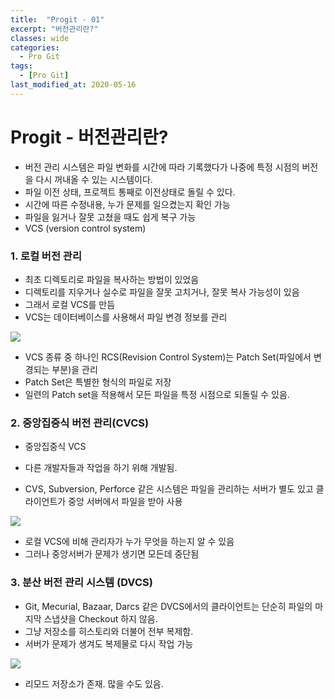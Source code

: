 ```yaml
---
title:  "Progit - 01"
excerpt: "버전관리란?"
classes: wide
categories:
  - Pro Git
tags:
  - [Pro Git]
last_modified_at: 2020-05-16
---
```




# Progit - 버전관리란?

* 버전 관리 시스템은 파일 변화를 시간에 따라 기록했다가 나중에 특정 시점의 버전을 다시 꺼내올 수 있는 시스템이다.
* 파일 이전 상태, 프로젝트 통째로 이전상태로 돌릴 수 있다.
* 시간에 따른 수정내용, 누가 문제를 일으켰는지 확인 가능
* 파일을 잃거나 잘못 고쳤을 때도 쉽게 복구 가능
* VCS (version control system)



### 1. 로컬 버전 관리

* 최초 디렉토리로 파일을 복사하는 방법이 있었음
* 디렉토리를 지우거나 실수로 파일을 잘못 고치거나, 잘못 복사 가능성이 있음
* 그래서 로컬 VCS를 만듬
* VCS는 데이터베이스를 사용해서 파일 변경 정보를 관리

![]({{site.url}}/assets/images/git01.PNG)

* VCS 종류 중 하나인 RCS(Revision Control System)는 Patch Set(파일에서 변경되는 부분)을 관리
* Patch Set은 특별한 형식의 파일로 저장
* 일련의 Patch set을 적용해서 모든 파일을 특정 시점으로 되돌릴 수 있음.



### 2. 중앙집중식 버전 관리(CVCS)

* 중앙집중식 VCS

* 다른 개발자들과 작업을 하기 위해 개발됨.

* CVS, Subversion, Perforce 같은 시스템은 파일을 관리하는 서버가 별도 있고 클라이언트가 중앙 서버에서 파일을 받아 사용

![]({{site.url}}/assets/images/git02.PNG)

* 로컬 VCS에 비해 관리자가 누가 무엇을 하는지 알 수 있음
* 그러나 중앙서버가 문제가 생기면 모든데 중단됨



### 3. 분산 버전 관리 시스템 (DVCS)

* Git, Mecurial, Bazaar, Darcs 같은 DVCS에서의 클라이언트는 단순히 파일의 마지막 스냅샷을 Checkout 하지 않음.
* 그냥 저장소를 히스토리와 더불어 전부 복제함.
* 서버가 문제가 생겨도 복제물로 다시 작업 가능

![]({{site.url}}/assets/images/git03.PNG)

* 리모드 저장소가 존재. 많을 수도 있음.

















